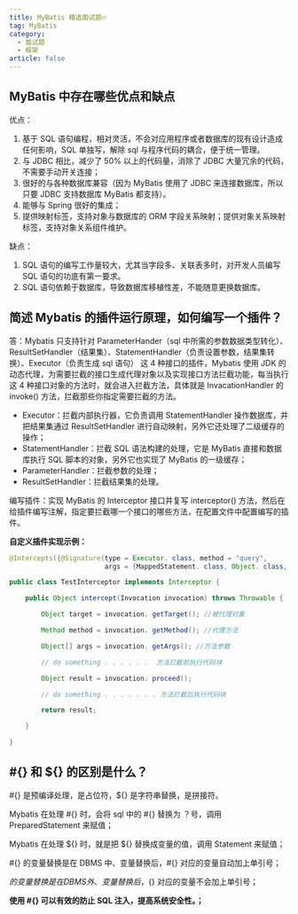 ```yaml
---
title: MyBatis 精选面试题🔥
tag: MyBatis
category:
  - 面试题
  - 框架
article: false
---
```


## MyBatis 中存在哪些优点和缺点

优点：

1. 基于 SQL 语句编程，相对灵活，不会对应用程序或者数据库的现有设计造成任何影响，SQL 单独写，解除 sql  与程序代码的耦合，便于统一管理。
2. 与 JDBC 相比，减少了 50% 以上的代码量，消除了 JDBC 大量冗余的代码，不需要手动开关连接；
3. 很好的与各种数据库兼容（因为 MyBatis 使用了 JDBC 来连接数据库，所以只要 JDBC 支持数据库 MyBatis 都支持）。
4. 能够与 Spring 很好的集成；
5. 提供映射标签，支持对象与数据库的 ORM 字段关系映射；提供对象关系映射标签，支持对象关系组件维护。

缺点：

1. SQL 语句的编写工作量较大，尤其当字段多、关联表多时，对开发人员编写 SQL 语句的功底有第一要求。
2. SQL 语句依赖于数据库，导致数据库移植性差，不能随意更换数据库。

## 简述 Mybatis 的插件运行原理，如何编写一个插件？

答：Mybatis 只支持针对 ParameterHander（sql 中所需的参数数据类型转化）、ResultSetHandler（结果集）、StatementHandler（负责设置参数，结果集转换）、Executor（负责生成 sql 语句） 这 4 种接口的插件，Mybatis 使用 JDK 的动态代理，为需要拦截的接口生成代理对象以及实现接口方法拦截功能，每当执行这 4 种接口对象的方法时，就会进入拦截方法，具体就是 InvacationHandler 的 invoke() 方法，拦截那些你指定需要拦截的方法。

- Executor：拦截内部执行器，它负责调用 StatementHandler 操作数据库，并把结果集通过 ResultSetHandler 进行自动映射，另外它还处理了二级缓存的操作；
- StatementHandler：拦截 SQL 语法构建的处理，它是 MyBatis 直接和数据库执行 SQL 脚本的对象，另外它也实现了 MyBatis 的一级缓存；
- ParameterHandler：拦截参数的处理；
- ResultSetHandler：拦截结果集的处理。

编写插件：实现 MyBatis 的 Interceptor 接口并复写 interceptor() 方法，然后在给插件编写注解，指定要拦截哪一个接口的哪些方法，在配置文件中配置编写的插件。

**自定义插件实现示例：**

```java
@Intercepts({@Signature(type = Executor. class, method = "query",
                        args = {MappedStatement. class, Object. class, RowBounds. class, ResultHandler. class})})

public class TestInterceptor implements Interceptor {

    public Object intercept(Invocation invocation) throws Throwable {

        Object target = invocation. getTarget(); //被代理对象

        Method method = invocation. getMethod(); //代理方法

        Object[] args = invocation. getArgs(); //方法参数

        // do something . . . . . .  方法拦截前执行代码块

        Object result = invocation. proceed();

        // do something . . . . . . . 方法拦截后执行代码块

        return result;

    }

}
```

## #{} 和 ${} 的区别是什么？

#{} 是预编译处理，是占位符，${} 是字符串替换，是拼接符。

Mybatis 在处理 #{} 时，会将  sql 中的 #{} 替换为 ？号，调用 PreparedStatement 来赋值；

Mybatis 在处理 ${} 时，就是把 ${} 替换成变量的值，调用 Statement 来赋值；

#{} 的变量替换是在 DBMS 中、变量替换后，#{} 对应的变量自动加上单引号；

${} 的变量替换是在 DBMS 外、变量替换后，${} 对应的变量不会加上单引号；

**使用 #{} 可以有效的防止 SQL 注入，提高系统安全性。；**